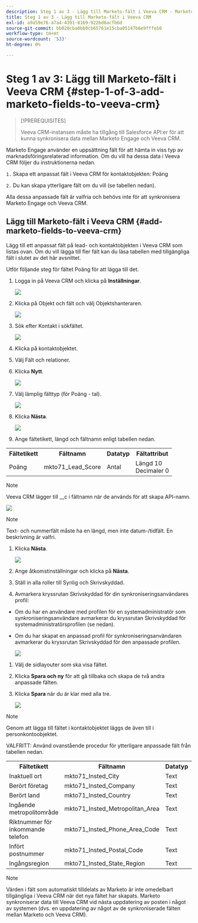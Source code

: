 ```yaml
---
description: Steg 1 av 3 - Lägg till Marketo-fält i Veeva CRM - Marketo Docs - produktdokumentation
title: Steg 1 av 3 - Lägg till Marketo-fält i Veeva CRM
exl-id: a9a59e76-a7a4-4391-8169-922bd6acfb6d
source-git-commit: bb020cba0bb0cb65761e15cba05147b6e9fffe50
workflow-type: tm+mt
source-wordcount: '533'
ht-degree: 0%

---
```


# Steg 1 av 3: Lägg till Marketo-fält i Veeva CRM {#step-1-of-3-add-marketo-fields-to-veeva-crm}

>[!PREREQUISITES]
>
>Veeva CRM-instansen måste ha tillgång till Salesforce API:er för att kunna synkronisera data mellan Marketo Engage och Veeva CRM.

Marketo Engage använder en uppsättning fält för att hämta in viss typ av marknadsföringsrelaterad information. Om du vill ha dessa data i Veeva CRM följer du instruktionerna nedan.

`1.` Skapa ett anpassat fält i Veeva CRM för kontaktobjekten: Poäng

`2.` Du kan skapa ytterligare fält om du vill (se tabellen nedan).

Alla dessa anpassade fält är valfria och behövs inte för att synkronisera Marketo Engage och Veeva CRM.

## Lägg till Marketo-fält i Veeva CRM {#add-marketo-fields-to-veeva-crm}

Lägg till ett anpassat fält på lead- och kontaktobjekten i Veeva CRM som listas ovan. Om du vill lägga till fler fält kan du läsa tabellen med tillgängliga fält i slutet av det här avsnittet.

Utför följande steg för fältet Poäng för att lägga till det.

1. Logga in på Veeva CRM och klicka på **Inställningar**.

   ![](assets/step-1-of-3-add-marketo-fields-1.png)

1. Klicka på Objekt och fält och välj Objektshanteraren.

   ![](assets/step-1-of-3-add-marketo-fields-2.png)

1. Sök efter Kontakt i sökfältet.

   ![](assets/step-1-of-3-add-marketo-fields-3.png)

1. Klicka på kontaktobjektet.

1. Välj Fält och relationer.

1. Klicka **Nytt**.

   ![](assets/step-1-of-3-add-marketo-fields-4.png)

1. Välj lämplig fälttyp (för Poäng - tal).

   ![](assets/step-1-of-3-add-marketo-fields-5.png)

1. Klicka **Nästa**.

   ![](assets/step-1-of-3-add-marketo-fields-6.png)

1. Ange fältetikett, längd och fältnamn enligt tabellen nedan.

<table>
 <tbody>
  <tr>
   <th>Fältetikett
   <th>Fältnamn
   <th>Datatyp
   <th>Fältattribut
  </tr>
  <tr>
   <td>Poäng</td>
   <td>mkto71_Lead_Score</td>
   <td>Antal</td>
   <td>Längd 10<br/>
Decimaler 0</td>
  </tr>
 </tbody>
</table>

>[!NOTE]
>
>Veeva CRM lägger till __c i fältnamn när de används för att skapa API-namn.

![](assets/step-1-of-3-add-marketo-fields-7.png)

>[!NOTE]
>
>Text- och nummerfält måste ha en längd, men inte datum-/tidfält. En beskrivning är valfri.

1. Klicka **Nästa**.

   ![](assets/step-1-of-3-add-marketo-fields-8.png)

1. Ange åtkomstinställningar och klicka på **Nästa**.

1. Ställ in alla roller till Synlig och Skrivskyddad.

1. Avmarkera kryssrutan Skrivskyddad för din synkroniseringsanvändares profil:

* Om du har en användare med profilen för en systemadministratör som synkroniseringsanvändare avmarkerar du kryssrutan Skrivskyddad för systemadministratörsprofilen (se nedan).
* Om du har skapat en anpassad profil för synkroniseringsanvändaren avmarkerar du kryssrutan Skrivskyddad för den anpassade profilen.

   ![](assets/step-1-of-3-add-marketo-fields-9.png)

1. Välj de sidlayouter som ska visa fältet.

1. Klicka **Spara och ny** för att gå tillbaka och skapa de två andra anpassade fälten.

1. Klicka **Spara** när du är klar med alla tre.

   ![](assets/step-1-of-3-add-marketo-fields-10.png)

>[!NOTE]
>
>Genom att lägga till fältet i kontaktobjektet läggs de även till i personkontoobjektet.

VALFRITT: Använd ovanstående procedur för ytterligare anpassade fält från tabellen nedan.

<table>
 <tbody>
  <tr>
   <th>Fältetikett
   <th>Fältnamn
   <th>Datatyp
   <th>Fältattribut
  </tr>
  <tr>
   <td>Inaktuell ort</td>
   <td>mkto71_Insted_City</td>
   <td>Text</td>
   <td>Längd 255</td>
  </tr>
  <tr>
   <td>Berört företag</td>
   <td>mkto71_Insted_Company</td>
   <td>Text</td>
   <td>Längd 255</td>
  </tr>
  <tr>
   <td>Berört land</td>
   <td>mkto71_Insted_Country</td>
   <td>Text</td>
   <td>Längd 255</td>
  </tr>
  <tr>
   <td>Ingående metropolitområde</td>
   <td>mkto71_Insted_Metropolitan_Area</td>
   <td>Text</td>
   <td>Längd 255</td>
  </tr>
  <tr>
   <td>Riktnummer för inkommande telefon</td>
   <td>mkto71_Insted_Phone_Area_Code</td>
   <td>Text</td>
   <td>Längd 255</td>
  </tr>
  <tr>
   <td>Infört postnummer</td>
   <td>mkto71_Insted_Postal_Code</td>
   <td>Text</td>
   <td>Längd 255</td>
  </tr>
  <tr>
   <td>Ingångsregion</td>
   <td>mkto71_Insted_State_Region</td>
   <td>Text</td>
   <td>Längd 255</td>
  </tr>
 </tbody>
</table>

>[!NOTE]
>
>Värden i fält som automatiskt tilldelats av Marketo är inte omedelbart tillgängliga i Veeva CRM när det nya fältet har skapats. Marketo synkroniserar data till Veeva CRM vid nästa uppdatering av posten i något av systemen (dvs. en uppdatering av något av de synkroniserade fälten mellan Marketo och Veeva CRM).
